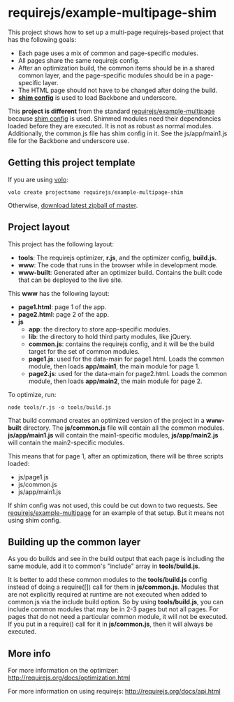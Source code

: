 # requirejs/example-multipage-shim

This project shows how to set up a multi-page requirejs-based project that has
the following goals:

* Each page uses a mix of common and page-specific modules.
* All pages share the same requirejs config.
* After an optimization build, the common items should be in a shared common
layer, and the page-specific modules should be in a page-specific layer.
* The HTML page should not have to be changed after doing the build.
* **[shim config](http://requirejs.org/docs/api.html#config-shim)** is used to
load Backbone and underscore.

This **project is different** from the standard
[requirejs/example-multipage](https://github.com/requirejs/example-multipage)
because [shim config](http://requirejs.org/docs/api.html#config-shim)
is used. Shimmed modules need their dependencies loaded before they are executed.
It is not as robust as normal modules. Additionally, the common.js file has
shim config in it. See the js/app/main1.js file for the Backbone and underscore
use.

## Getting this project template

If you are using [volo](https://github.com/volojs/volo):

    volo create projectname requirejs/example-multipage-shim

Otherwise,
[download latest zipball of master](https://github.com/requirejs/example-multipage-shim/zipball/master).

## Project layout

This project has the following layout:

* **tools**: The requirejs optimizer, **r.js**, and the optimizer config,
**build.js.**
* **www**: The code that runs in the browser while in development mode.
* **www-built**: Generated after an optimizer build. Contains the built code
that can be deployed to the live site.

This **www** has the following layout:

* **page1.html**: page 1 of the app.
* **page2.html**: page 2 of the app.
* **js**
    * **app**: the directory to store app-specific modules.
    * **lib**: the directory to hold third party modules, like jQuery.
    * **common.js**: contains the requirejs config, and it will be the build
    target for the set of common modules.
    * **page1.js**: used for the data-main for page1.html. Loads the common
    module, then loads **app/main1**, the main module for page 1.
    * **page2.js**: used for the data-main for page2.html. Loads the common
    module, then loads **app/main2**, the main module for page 2.

To optimize, run:

    node tools/r.js -o tools/build.js

That build command creates an optimized version of the project in a
**www-built** directory. The **js/common.js** file will contain all the common
modules. **js/app/main1.js** will contain the main1-specific modules,
**js/app/main2.js** will contain the main2-specific modules.

This means that for page 1, after an optimization, there will be three scripts
loaded:

* js/page1.js
* js/common.js
* js/app/main1.js

If shim config was not used, this could be cut down to two requests. See
[requirejs/example-multipage](https://github.com/requirejs/example-multipage)
for an example of that setup. But it means not using shim config.

## Building up the common layer

As you do builds and see in the build output that each page is including the
same module, add it to common's "include" array in **tools/build.js**.

It is better to add these common modules to the **tools/build.js** config
instead of doing a require([]) call for them in **js/common.js**. Modules that
are not explicitly required at runtime are not executed when added to common.js
via the include build option. So by using **tools/build.js**, you can include
common modules that may be in 2-3 pages but not all pages. For pages that do
not need a particular common module, it will not be executed. If you put in a
require() call for it in **js/common.js**, then it will always be executed.

## More info

For more information on the optimizer:
http://requirejs.org/docs/optimization.html

For more information on using requirejs:
http://requirejs.org/docs/api.html
